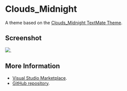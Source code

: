 # Clouds_Midnight

A theme based on the [Clouds_Midnight TextMate Theme](http://colorsublime.com/theme/Clouds_Midnight).


## Screenshot
![](https://raw.githubusercontent.com/gerane/VSCodeThemes/master/gerane.Theme-Clouds_Midnight/screenshot.png).


## More Information
* [Visual Studio Marketplace](https://marketplace.visualstudio.com/items/gerane.Theme-Clouds_Midnight).
* [GitHub repository](https://github.com/gerane/VSCodeThemes).
